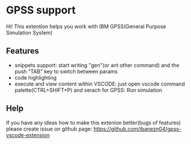 # GPSS support

Hi! This extention helps you work with IBM GPSS(General Purpose Simulation System)

## Features

* snippets support: start writing "gen"(or ant other command) and the push "TAB" key to switch between params
* code highlighting
* execute and view content within VSCODE: just open vscode command palette(CTRL+SHIFT+P) and serach for GPSS: Run simulation

## Help

If you have any ideas how to make this extenion better(bugs of features) please create issue on github page:
<https://github.com/ibanezn04/gpss-vscode-extension>